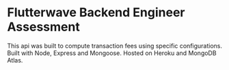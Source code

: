 # Flutterwave Backend Engineer Assessment

This api was built to compute transaction fees using specific configurations. Built with Node, Express and Mongoose. Hosted on Heroku and MongoDB Atlas.
